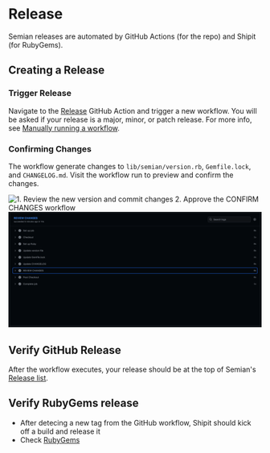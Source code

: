 # Release

Semian releases are automated by GitHub Actions (for the repo) and Shipit (for RubyGems).

## Creating a Release

### Trigger Release

Navigate to the [Release](https://github.com/Shopify/semian/actions/workflows/release.yml) GitHub Action and trigger a new workflow. You will be asked if your release is a major, minor, or patch release. For more info, see [Manually running a workflow](https://docs.github.com/en/actions/how-tos/manage-workflow-runs/manually-run-a-workflow).

### Confirming Changes

The workflow generate changes to `lib/semian/version.rb`, `Gemfile.lock`, and `CHANGELOG.md`. Visit the workflow run to preview and confirm the changes.

![1. Review the new version and commit changes
2. Approve the CONFIRM CHANGES workflow](RELEASE_INSTRUCTIONS_1.png)
![REVIEW CHANGES](RELEASE_INSTRUCTIONS_2.png)

## Verify GitHub Release

After the workflow executes, your release should be at the top of Semian's [Release list](https://github.com/Shopify/semian/releases).

## Verify RubyGems release

- After detecing a new tag from the GitHub workflow, Shipit should kick off a build and release it
- Check [RubyGems](https://rubygems.org/gems/semian)
